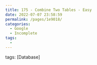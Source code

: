 ```yaml
---
title: 175 - Combine Two Tables - Easy
date: 2022-07-07 23:58:59
permalink: /pages/1e9018/
categories:
  - Google
  - Incomplete
tags:
  - 
---
```

tags: [Database]